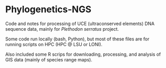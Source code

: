 # Phylogenetics-NGS

Code and notes for processing of UCE (ultraconserved elements) DNA sequence data, mainly for _Plethodon serratus_ project.

Some code run locally (bash, Python), but most of these files are for running scripts on HPC (HPC @ LSU or LONI).

Also included some R scrips for downloading, processing, and analysis of GIS data (mainly of species range maps).
